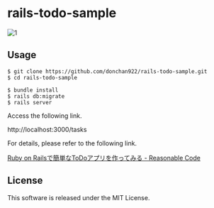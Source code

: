 # rails-todo-sample
![1](https://user-images.githubusercontent.com/31620041/51025312-05b9ff80-15cf-11e9-8812-ba337415c49f.png)

## Usage
```
$ git clone https://github.com/donchan922/rails-todo-sample.git
$ cd rails-todo-sample

$ bundle install
$ rails db:migrate
$ rails server
```

Access the following link.

http://localhost:3000/tasks

For details, please refer to the following link.

[Ruby on Railsで簡単なToDoアプリを作ってみる - Reasonable Code](https://reasonable-code.com/rails-todo/)

## License
This software is released under the MIT License.
